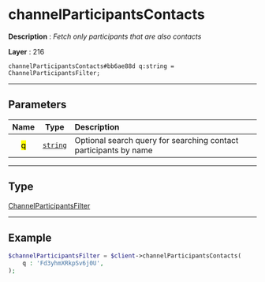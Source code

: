 # channelParticipantsContacts

**Description** : *Fetch only participants that are also contacts*

**Layer** : 216

```tl
channelParticipantsContacts#bb6ae88d q:string = ChannelParticipantsFilter;
```

---

## Parameters

| Name | Type | Description |
| :---: | :---: | :--- |
| <mark>q</mark> | [`string`](type/string) | Optional search query for searching contact participants by name |

---

## Type

[ChannelParticipantsFilter](type/ChannelParticipantsFilter)

---

## Example

```php
$channelParticipantsFilter = $client->channelParticipantsContacts(
	q : 'Fd3yhmXRkpSv6j0U',
);
```